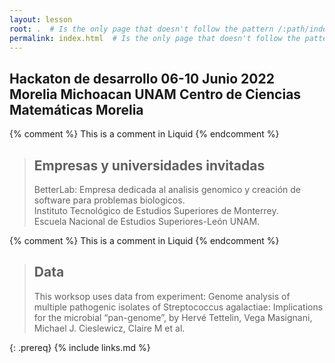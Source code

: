 ```yaml
---
layout: lesson
root: .  # Is the only page that doesn't follow the pattern /:path/index.html
permalink: index.html  # Is the only page that doesn't follow the pattern /:path/index.html
---
```

<h2> Hackaton de desarrollo 06-10 Junio 2022 Morelia Michoacan UNAM Centro de Ciencias Matemáticas Morelia</h2>

<!-- this is an html comment -->

{% comment %} This is a comment in Liquid {% endcomment %}

> ## Empresas y universidades invitadas
> BetterLab: Empresa dedicada al analisis genomico y creación de software para problemas biologicos.   
> Instituto Tecnológico de Estudios Superiores de Monterrey.  
> Escuela Nacional de Estudios Superiores-León UNAM.

{% comment %} This is a comment in Liquid {% endcomment %}

> ## Data
> This worksop uses data from experiment: Genome analysis of multiple pathogenic isolates of Streptococcus agalactiae: Implications for the microbial “pan-genome”, by Hervé Tettelin, Vega Masignani, Michael J. Cieslewicz, Claire M et al. 


{: .prereq}
{% include links.md %}

